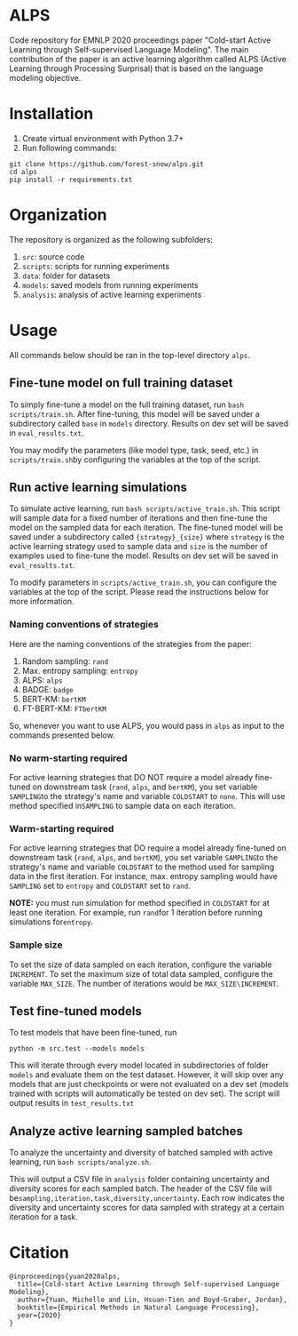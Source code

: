 # ALPS
Code repository for EMNLP 2020 proceedings paper "Cold-start Active Learning through Self-supervised Language Modeling".  The main contribution of the paper is an active learning algorithm called ALPS (Active Learning through Processing Surprisal) that is based on the language modeling objective.  

# Installation
1. Create virtual environment with Python 3.7+
2. Run following commands:
```
git clone https://github.com/forest-snow/alps.git
cd alps
pip install -r requirements.txt
```
# Organization
The repository is organized as the following subfolders:

1. `src`: source code
2. `scripts`: scripts for running experiments
3. `data`: folder for datasets
4. `models`: saved models from running experiments
5. `analysis`: analysis of active learning experiments

# Usage
All commands below should be ran in the top-level directory `alps`.

## Fine-tune model on full training dataset
To simply fine-tune a model on the full training dataset, run `bash scripts/train.sh`.  After fine-tuning, this model will be saved under a subdirectory called `base` in `models` directory.  Results on dev set will be saved in `eval_results.txt`.

You may modify the parameters (like model type, task, seed, etc.) in `scripts/train.sh`by configuring the variables at the top of the script.  

## Run active learning simulations
To simulate active learning, run `bash scripts/active_train.sh`.  This script will sample data for a fixed number of iterations and then fine-tune the model on the sampled data for each iteration.  The fine-tuned model will be saved under a subdirectory called `{strategy}_{size}` where `strategy` is the active learning strategy used to sample data and `size` is the number of examples used to fine-tune the model.  Results on dev set will be saved in `eval_results.txt`.

To modify parameters in `scripts/active_train.sh`, you can configure the variables at the top of the script.  Please read the instructions below for more information.

### Naming conventions of strategies
Here are the naming conventions of the strategies from the paper:

1. Random sampling: `rand`
2. Max. entropy sampling: `entropy`
3. ALPS: `alps`
4. BADGE: `badge`
5. BERT-KM: `bertKM`
6. FT-BERT-KM: `FTbertKM`

So, whenever you want to use ALPS, you would pass in `alps` as input to the commands presented below.

### No warm-starting required
For active learning strategies that DO NOT require a model already fine-tuned on downstream task (`rand`, `alps`, and `bertKM`), you set variable `SAMPLING`to the strategy's name and variable `COLDSTART` to `none`.  This will use method specified in`SAMPLING` to sample data on each iteration.

### Warm-starting required
For active learning strategies that DO require a model already fine-tuned on downstream task (`rand`, `alps`, and `bertKM`), you set variable `SAMPLING`to the strategy's name and variable `COLDSTART` to the method used for sampling data in the first iteration.  For instance, max. entropy sampling would have `SAMPLING` set to `entropy` and `COLDSTART` set to `rand`.  

**NOTE:** you must run simulation for method specified in `COLDSTART` for at least one iteration. For example, run `rand`for 1 iteration before running simulations for`entropy`.

### Sample size
To set the size of data sampled on each iteration, configure the variable `INCREMENT`.  To set the maximum size of total data sampled, configure the variable `MAX_SIZE`.  The number of iterations would be `MAX_SIZE\INCREMENT`.

## Test fine-tuned models
To test models that have been fine-tuned, run
```
python -m src.test --models models
```
This will iterate through every model located in subdirectories of folder `models` and evaluate them on the test dataset.  However, it will skip over any models that are just checkpoints or were not evaluated on a dev set (models trained with scripts will automatically be tested on dev set).  The script will output results in `test_results.txt`

## Analyze active learning sampled batches
To analyze the uncertainty and diversity of batched sampled with active learning, run `bash scripts/analyze.sh`.

This will output a CSV file in `analysis` folder containing uncertainty and diversity scores for each sampled batch.  The header of the CSV file will be`sampling,iteration,task,diversity,uncertainty`.  Each row indicates the diversity and uncertainty scores for data sampled with strategy at a certain iteration for a task.

# Citation
```
@inproceedings{yuan2020alps,
  title={Cold-start Active Learning through Self-supervised Language Modeling},
  author={Yuan, Michelle and Lin, Hsuan-Tien and Boyd-Graber, Jordan},
  booktitle={Empirical Methods in Natural Language Processing},
  year={2020}
}
```



